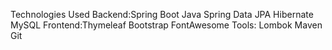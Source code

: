 Technologies Used
Backend:Spring Boot Java Spring Data JPA
Hibernate
MySQL
Frontend:Thymeleaf Bootstrap FontAwesome
Tools: Lombok Maven Git
